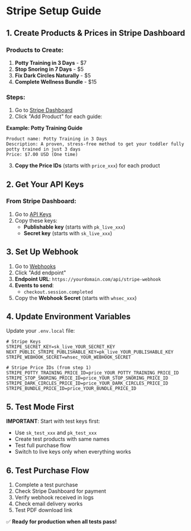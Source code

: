 # Stripe Setup Guide

## 1. Create Products & Prices in Stripe Dashboard

### Products to Create:
1. **Potty Training in 3 Days** - $7 
2. **Stop Snoring in 7 Days** - $5
3. **Fix Dark Circles Naturally** - $5  
4. **Complete Wellness Bundle** - $15

### Steps:
1. Go to [Stripe Dashboard](https://dashboard.stripe.com/products)
2. Click "Add Product" for each guide:

**Example: Potty Training Guide**
```
Product name: Potty Training in 3 Days
Description: A proven, stress-free method to get your toddler fully potty trained in just 3 days
Price: $7.00 USD (One time)
```

3. **Copy the Price IDs** (starts with `price_xxx`) for each product

## 2. Get Your API Keys

### From Stripe Dashboard:
1. Go to [API Keys](https://dashboard.stripe.com/apikeys)
2. Copy these keys:
   - **Publishable key** (starts with `pk_live_xxx`)
   - **Secret key** (starts with `sk_live_xxx`)

## 3. Set Up Webhook

1. Go to [Webhooks](https://dashboard.stripe.com/webhooks) 
2. Click "Add endpoint"
3. **Endpoint URL**: `https://yourdomain.com/api/stripe-webhook`
4. **Events to send**:
   - `checkout.session.completed`
5. Copy the **Webhook Secret** (starts with `whsec_xxx`)

## 4. Update Environment Variables

Update your `.env.local` file:

```env
# Stripe Keys
STRIPE_SECRET_KEY=sk_live_YOUR_SECRET_KEY
NEXT_PUBLIC_STRIPE_PUBLISHABLE_KEY=pk_live_YOUR_PUBLISHABLE_KEY  
STRIPE_WEBHOOK_SECRET=whsec_YOUR_WEBHOOK_SECRET

# Stripe Price IDs (from step 1)
STRIPE_POTTY_TRAINING_PRICE_ID=price_YOUR_POTTY_TRAINING_PRICE_ID
STRIPE_STOP_SNORING_PRICE_ID=price_YOUR_STOP_SNORING_PRICE_ID
STRIPE_DARK_CIRCLES_PRICE_ID=price_YOUR_DARK_CIRCLES_PRICE_ID
STRIPE_BUNDLE_PRICE_ID=price_YOUR_BUNDLE_PRICE_ID
```

## 5. Test Mode First

**IMPORTANT**: Start with test keys first:
- Use `sk_test_xxx` and `pk_test_xxx` 
- Create test products with same names
- Test full purchase flow
- Switch to live keys only when everything works

## 6. Test Purchase Flow

1. Complete a test purchase
2. Check Stripe Dashboard for payment
3. Verify webhook received in logs  
4. Check email delivery works
5. Test PDF download link

✅ **Ready for production when all tests pass!**
